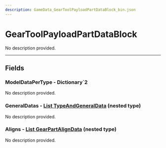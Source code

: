 ```yaml
---
description: GameData_GearToolPayloadPartDataBlock_bin.json
---
```


# GearToolPayloadPartDataBlock

No description provided.

***

## Fields

### ModelDataPerType - Dictionary`2

No description provided.

### GeneralDatas - [List TypeAndGeneralData](../nested-types/typeandgeneraldata.md) (nested type)

No description provided.

### Aligns - [List GearPartAlignData](../nested-types/gearpartaligndata.md) (nested type)

No description provided.
